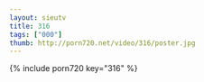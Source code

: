 ```yaml
--- 
layout: sieutv
title: 316
tags: ["000"]
thumb: http://porn720.net/video/316/poster.jpg
---
```

{% include porn720 key="316" %} 
